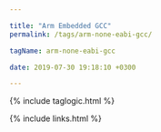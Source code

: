 ```yaml
---

title: "Arm Embedded GCC"
permalink: /tags/arm-none-eabi-gcc/

tagName: arm-none-eabi-gcc

date: 2019-07-30 19:18:10 +0300

---
```


{% include taglogic.html %}

{% include links.html %}
